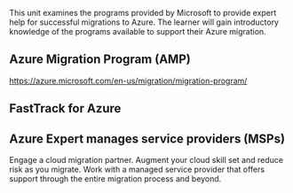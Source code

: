 This unit examines the programs provided by Microsoft to provide expert help for successful migrations to Azure. The learner will gain introductory knowledge of the programs available to support their Azure migration. 


## Azure Migration Program (AMP)
https://azure.microsoft.com/en-us/migration/migration-program/



## FastTrack for Azure 

## Azure Expert manages service providers (MSPs)
Engage a cloud migration partner.
Augment your cloud skill set and reduce risk as you migrate. Work with a managed service provider that offers support through the entire migration process and beyond.
